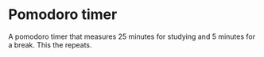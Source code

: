 # Pomodoro timer
 A pomodoro timer that measures 25 minutes for studying and 5 minutes for a break. This the repeats.
